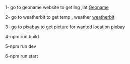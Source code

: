 1- go to geoname website to get lng ,lat
[Geoname](http://localhost:3000/get-city-location)

2- go to weatherbit to get temp , weather
[weatherbit](http://localhost:3000/get-weather-temperature)

3- go to pixabay to get picture for wanted location
[pixbay](http://localhost:3000/get-city-picture)

<!-- build project using webpack tool -->

4-npm run build

<!-- run client -->

5-npm run dev

<!-- run server -->

6-npm run start
